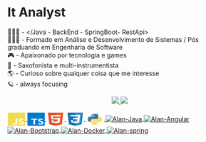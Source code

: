 # It Analyst

👨🏽‍💻 - </Java - BackEnd - SpringBoot- RestApi> <br>
👨🏽‍🎓 - Formado em Análise e Desenvolvimento de Sistemas / Pós graduando em Engenharia de Software<br>
🎮 - Apaixonado por tecnologia e games<br>
🎷 - Saxofonista e multi-instrumentista<br>
🌎 - Curioso sobre qualquer coisa que me interesse<br>
🪐 - always focusing <br>
 
   <div align="center">
     <a href="https://github.com/AlanSSoares92">
      <img src = "https://camo.githubusercontent.com/073a241c60132fe895548e705b8a3d82c3eaca85faae02f0c458c5f86aaa1901/68747470733a2f2f6769746875622d726561646d652d73746174732e76657263656c2e6170702f6170693f757365726e616d653d616e7572616768617a72612673686f775f69636f6e733d7472756526686964653d636f6e74726962732c7072732663616368655f7365636f6e64733d3836343030267468656d653d67727576626f785f6c69676874">
 <img height="180em" src="https://github-readme-stats.vercel.app/api?username=AlanSSoares92&show_icons=true&theme=merko&include_all_commits=true&count_private=true"/>
  </div>

   <div style="display: inline_block; align: center"><br>
      <img align="center" alt="Alan-Js" title="JavaScript" height="30" width="40" src="https://raw.githubusercontent.com/devicons/devicon/master/icons/javascript/javascript-plain.svg">
      <img align="center" alt="Alan-Ts" title="TypeScript" height="30" width="40" src="https://raw.githubusercontent.com/devicons/devicon/master/icons/typescript/typescript-plain.svg">
      <img align="center" alt="Alan-HTML" title="HTML5" height="30" width="40" src="https://raw.githubusercontent.com/devicons/devicon/master/icons/html5/html5-original.svg">
      <img align="center" alt="Alan-CSS" height="30" title="CSS3" width="40" src="https://raw.githubusercontent.com/devicons/devicon/master/icons/css3/css3-original.svg">
      <img align="center" alt="Alan-Python" height="30" title="Python" width="40" src="https://raw.githubusercontent.com/devicons/devicon/master/icons/python/python-original.svg">
      <img align="center" alt="Alan-Java" height="40" width="40" title="Java" src="https://cdn.jsdelivr.net/gh/devicons/devicon/icons/java/java-original-wordmark.svg">
      <img align="center" alt="Alan-Angular" height="30" width="40" title="Angular" src="https://cdn.jsdelivr.net/gh/devicons/devicon/icons/angularjs/angularjs-original.svg" >
      <img align="center" alt="Alan-Bootstrap" height="30" width="40" title="Bootstrap" src="https://cdn.jsdelivr.net/gh/devicons/devicon/icons/bootstrap/bootstrap-plain-wordmark.svg">
      <img align="center" alt="Alan-Docker" height="30" width="40" title="Docker" src="https://cdn.jsdelivr.net/gh/devicons/devicon/icons/docker/docker-original-wordmark.svg">
      <img align="center" alt="Alan-spring" height="40" width="40" title="Spring" src="https://cdn.jsdelivr.net/gh/devicons/devicon@latest/icons/spring/spring-original-wordmark.svg" />
   </div>
